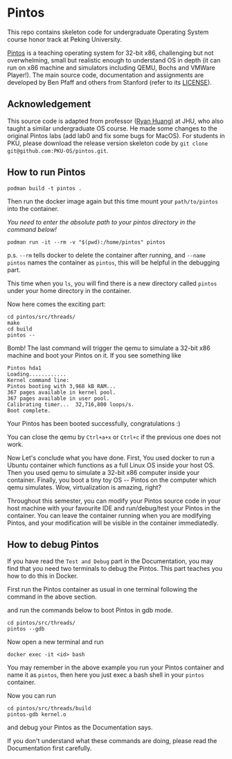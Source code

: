 # Pintos
This repo contains skeleton code for undergraduate Operating System course honor track at Peking University. 

[Pintos](http://pintos-os.org) is a teaching operating system for 32-bit x86, challenging but not overwhelming, small
but realistic enough to understand OS in depth (it can run on x86 machine and simulators 
including QEMU, Bochs and VMWare Player!). The main source code, documentation and assignments 
are developed by Ben Pfaff and others from Stanford (refer to its [LICENSE](./LICENSE)).

## Acknowledgement
This source code is adapted from professor ([Ryan Huang](huang@cs.jhu.edu)) at JHU, who also taught a similar undergraduate OS course. He made some changes to the original
Pintos labs (add lab0 and fix some bugs for MacOS). For students in PKU, please
download the release version skeleton code by `git clone git@github.com:PKU-OS/pintos.git`.

## How to run Pintos

```
podman build -t pintos .
```

Then run the docker image again but this time mount your `path/to/pintos` into the container.

*You need to enter the absolute path to your pintos directory in the command below!*

```
podman run -it --rm -v "$(pwd):/home/pintos" pintos
```
p.s. `--rm` tells docker to delete the container after running, and `--name pintos` names the container as `pintos`, this will be helpful in the debugging part.

This time when you `ls`, you will find there is a new directory called `pintos` under your home directory in the container.

Now here comes the exciting part:

```
cd pintos/src/threads/
make
cd build
pintos --
```

Bomb! The last command will trigger the qemu to simulate a 32-bit x86 machine and boot your Pintos on it. If you see something like

```
Pintos hda1
Loading............
Kernel command line:
Pintos booting with 3,968 kB RAM...
367 pages available in kernel pool.
367 pages available in user pool.
Calibrating timer...  32,716,800 loops/s.
Boot complete.
```

Your Pintos has been booted successfully, congratulations :)

You can close the qemu by `Ctrl+a+x` or `Ctrl+c` if the previous one does not work.

Now Let's conclude what you have done. First, You used docker to run a Ubuntu container which functions as a full Linux OS inside your host OS. Then you used qemu to simulate a 32-bit x86 computer inside your container. Finally, you boot a tiny toy OS -- Pintos on the computer which qemu simulates. Wow, virtualization is amazing, right?

Throughout this semester, you can modify your Pintos source code in your host machine with your favourite IDE and run/debug/test your Pintos in the container. You can leave the container running when you are modifying Pintos, and your modification will be visible in the container immediatedly.

## How to debug Pintos
If you have read the `Test and Debug` part in the Documentation, you may find that you need two terminals to debug the Pintos. This part teaches you how to do this in Docker.

First run the Pintos container as usual in one terminal following the command in the above section.

and run the commands below to boot Pintos in gdb mode.

```
cd pintos/src/threads/
pintos --gdb
```

Now open a new terminal and run 

```
docker exec -it <id> bash
```

You may remember in the above example you run your Pintos container and name it as `pintos`, then here you just exec a bash shell in your `pintos` container. 

Now you can run

```
cd pintos/src/threads/build
pintos-gdb kernel.o
```

and debug your Pintos as the Documentation says.

If you don't understand what these commands are doing, please read the Documentation first carefully.
